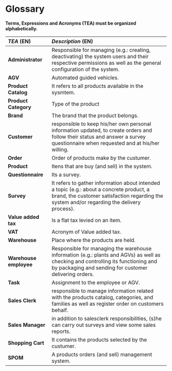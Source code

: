 # Glossary

**Terms, Expressions and Acronyms (TEA) must be organized alphabetically.**


| **_TEA_** (EN)         | **_Description_** (EN)                                                                                                                                                                      |                                       
|:-----------------------|:--------------------------------------------------------------------------------------------------------------------------------------------------------------------------------------------|
| **Administrator**      | Responsible for managing (e.g.: creating, deactivating) the system users and their respective permissions as well as the general configuration of the system.                               |                                        |                                                                                                                                                                                             |
| **AGV**                | Automated guided vehicles.                                                                                                                                                                  |
| **Product Catalog**    | It refers to all products available in the sysmtem.                                                                                                                                         |
| **Product Category**   | Type of the product                                                                                                                                                                         |
| **Brand**              | The brand that the product belongs.                                                                                                                                                         |
| **Customer**           | responsible to keep his/her own personal information updated, to create orders and follow their status and answer a survey questionnaire when requested and at his/her willing.             |
| **Order**              | Order of products make by the custumer.                                                                                                                                                     |
| **Product**            | Itens that are buy (and sell) in the system.                                                                                                                                                |
| **Questionnaire**      | Its a survey.                                                                                                                                                                               |
| **Survey**             | It refers to gather information about intended a topic (e.g.: about a concrete product, a brand, the customer satisfaction regarding the system and/or regarding the delivery process).     |
| **Value added tax**    | Is a flat tax levied on an item.                                                                                                                                                            |
| **VAT**                | Acronym of Value added tax.                                                                                                                                                                 |
| **Warehouse**          | Place where the products are held.                                                                                                                                                          |
| **Warehouse employee** | Responsible for managing the warehouse information (e.g.: plants and AGVs) as well as checking and controlling its functioning and by packaging and sending for customer delivering orders. |
| **Task**               | Assignment to the employee or AGV.                                                                                                                                                          |
| **Sales Clerk**        | responsible to manage information related with the products catalog, categories, and families as well as register order on customers behalf.                                                |                                        |                                                                                                                                                                                             |
| **Sales Manager**      | in addition to salesclerk responsibilities, (s)he can carry out surveys and view some sales reports.                                                                                        |                                        |                                                                                                                                                                                             |
| **Shopping Cart**      | It contains the products selected by the custumer.                                                                                                                                          |
| **SPOM**               | A products orders (and sell) management system.                                                                                                                                             |













